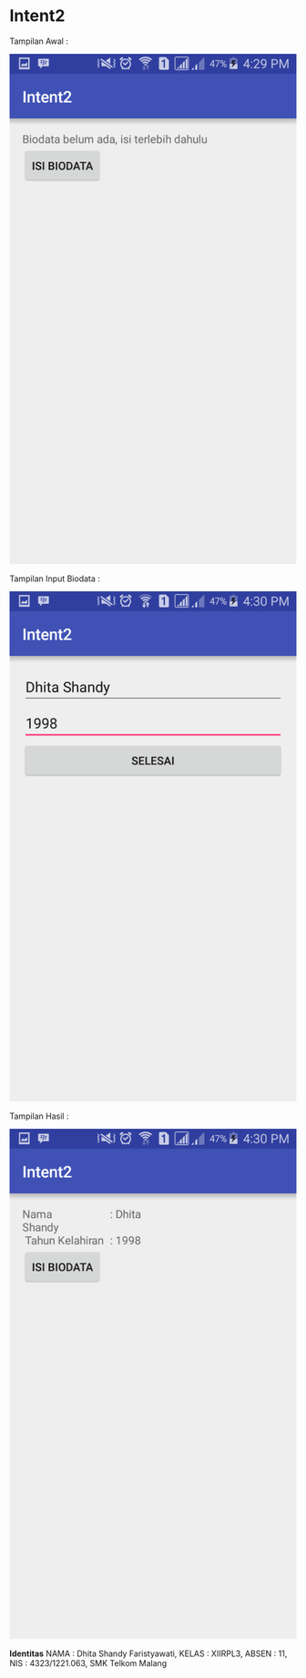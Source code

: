 # Intent2

Tampilan Awal :

![Image of 4](https://github.com/DhitaShandyFaristyawati/Intent2/blob/master/4.png)

Tampilan Input Biodata :

![Image of 5](https://github.com/DhitaShandyFaristyawati/Intent2/blob/master/5.png)

Tampilan Hasil :

![Image of 6](https://github.com/DhitaShandyFaristyawati/Intent2/blob/master/6.png)

**Identitas** NAMA : Dhita Shandy Faristyawati, KELAS : XIIRPL3, ABSEN : 11, NIS : 4323/1221.063, SMK Telkom Malang
